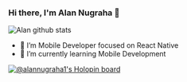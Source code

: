 ### Hi there, I'm Alan Nugraha 👋

![Alan github stats](https://github-readme-stats.vercel.app/api?username=alannugraha1&show_icons=true)

- 👀 I’m Mobile Developer focused on React Native
- 🌱 I’m currently learning Mobile Development

[![@alannugraha1's Holopin board](https://holopin.io/api/user/board?user=alannugraha1)](https://holopin.io/@alannugraha1)
